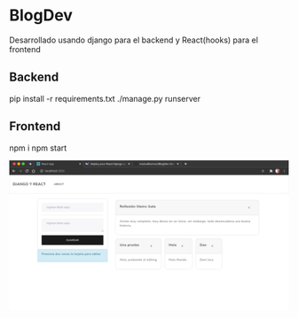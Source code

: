 # BlogDev
Desarrollado usando django para el backend y React(hooks) para el frontend

## Backend
pip install -r requirements.txt
./manage.py runserver

## Frontend
npm i
npm start

![SC](https://github.com/marioalbornoz/BlogDev/blob/nuevoDiseno/Screenshot_20200810_132616.png)
